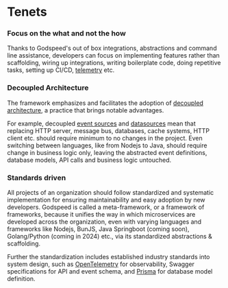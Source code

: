 # Tenets


### Focus on the what and not the how

Thanks to Godspeed's out of box integrations, abstractions and command line assistance, developers can focus on implementing features rather than scaffolding, wiring up integrations, writing boilerplate code, doing repetitive tasks, setting up CI/CD, [telemetry](/docs/microservices-framework/telemetry/overview.md) etc. 

### Decoupled Architecture
The framework emphasizes and facilitates the adoption of [decoupled architecture](https://youtu.be/tVWDbVPsLFQ?si=tSILBF1LSoDmCn4Q), a practice that brings notable advantages.

For example, decoupled [event sources](/docs/microservices-framework/event-sources/overview.md) and [datasources](/docs/microservices-framework/datasources/overview.md) mean that replacing HTTP server, message bus, databases, cache systems, HTTP client etc. should require minimum to no changes in the project. Even switching between languages, like from Nodejs to Java, should require change in business logic only, leaving the abstracted event definitions, database models, API calls and business logic untouched.

### Standards driven
All projects of an organization should follow standardized and systematic implementation for ensuring maintainability and easy adoption by new developers.
Godspeed is called a meta-framework, or a framework of frameworks, because it unifies the way in which microservices are developed across the organization, even with varying languages and frameworks like Nodejs, BunJS, Java Springboot (coming soon), Golang/Python (coming in 2024) etc., via its standardized abstractions & scaffolding. 

Further the standardization includes established industry standards into system design, such as [OpenTelemetry](/docs/microservices-framework/telemetry/overview.md) for observability, Swagger specifications for API and event schema, and [Prisma](/docs/microservices-framework/datasources/datasource-plugins.md#1-prisma-as-datasource) for database model definition.

<!-- ---



In order to serve the [Goals](/docs/introduction#aims) and [Tenets](/docs/introduction#tenets) of the framework, here are the design principles we have followed. -->